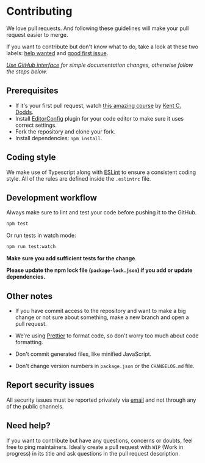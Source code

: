 # Contributing

We love pull requests. And following these guidelines will make your pull request easier to merge.

If you want to contribute but don't know what to do, take a look at these two labels: [help wanted](https://github.com/${github}/${packageName}/issues?q=is%3Aissue+is%3Aopen+label%3A%22help+wanted%22) and [good first issue](https://github.com/${github}/${packageName}/issues?q=is%3Aissue+is%3Aopen+label%3A%22good+first+issue%22).

_[Use GitHub interface](https://blog.sapegin.me/all/open-source-for-everyone/) for simple documentation changes, otherwise follow the steps below._

## Prerequisites

- If it's your first pull request, watch [this amazing course](http://makeapullrequest.com/) by [Kent C. Dodds](https://twitter.com/kentcdodds).
- Install [EditorConfig](https://editorconfig.org/) plugin for your code editor to make sure it uses correct settings.
- Fork the repository and clone your fork.
- Install dependencies: `npm install`.

## Coding style

We make use of Typescript along with [ESLint](https://eslint.org) to ensure a consistent coding style. All of the rules are defined inside the `.eslintrc` file.

## Development workflow

Always make sure to lint and test your code before pushing it to the GitHub.

```bash
npm test
```

Or run tests in watch mode:

```bash
npm run test:watch
```

**Make sure you add sufficient tests for the change**.

**Please update the npm lock file (`package-lock.json`) if you add or update dependencies.**

## Other notes

- If you have commit access to the repository and want to make a big change or not sure about something, make a new branch and open a pull request.
- We're using [Prettier](https://github.com/prettier/prettier) to format code, so don't worry too much about code formatting.

- Don't commit generated files, like minified JavaScript.
- Don't change version numbers in `package.json` or the `CHANGELOG.md` file.

## Report security issues

All security issues must be reported privately via [email](mailto:{securityEmail}) and not through any of the public channels.

## Need help?

If you want to contribute but have any questions, concerns or doubts, feel free to ping maintainers. Ideally create a pull request with `WIP` (Work in progress) in its title and ask questions in the pull request description.
